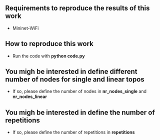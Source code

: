 ## Requirements to reproduce the results of this work
* Mininet-WiFi

## How to reproduce this work
* Run the code with **python code.py**

## You migh be interested in define different number of nodes for single and linear topos
* If so, please define the number of nodes in **nr_nodes_single** and **nr_nodes_linear**

## You migh be interested in define the number of repetitions
* If so, please define the number of repetitions in **repetitions**

